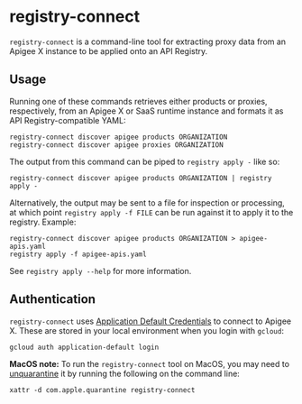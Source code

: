 # registry-connect

`registry-connect` is a command-line tool for extracting proxy data from an
Apigee X instance to be applied onto an API Registry.

## Usage

Running one of these commands retrieves either products or proxies, respectively,
from an Apigee X or SaaS runtime instance and formats it as API Registry-compatible
YAML:

    registry-connect discover apigee products ORGANIZATION
    registry-connect discover apigee proxies ORGANIZATION

The output from this command can be piped to `registry apply -` like so:

    registry-connect discover apigee products ORGANIZATION | registry apply -

Alternatively, the output may be sent to a file for inspection or processing,
at which point `registry apply -f FILE` can be run against it to apply it 
to the registry. Example:

    registry-connect discover apigee products ORGANIZATION > apigee-apis.yaml
    registry apply -f apigee-apis.yaml

See `registry apply --help` for more information.

## Authentication

`registry-connect` uses
[Application Default Credentials](https://cloud.google.com/docs/authentication/application-default-credentials)
to connect to Apigee X. These are stored in your local environment when you login with `gcloud`:

`gcloud auth application-default login`

**MacOS note:** To run the `registry-connect` tool on MacOS, you may need to
[unquarantine](https://discussions.apple.com/thread/3145071) it by running the
following on the command line:

    xattr -d com.apple.quarantine registry-connect
